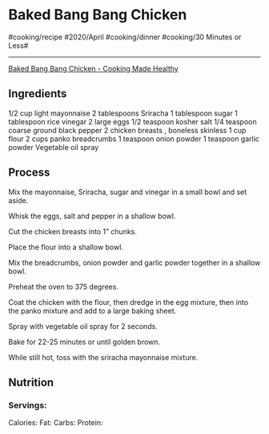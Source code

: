# Baked Bang Bang Chicken
#cooking/recipe #2020/April #cooking/dinner #cooking/30 Minutes or Less#
- - - -
[Baked Bang Bang Chicken - Cooking Made Healthy](https://cookingmadehealthy.com/baked-bang-bang-chicken/#wprm-recipe-container-31405)

## Ingredients
1/2 cup light mayonnaise
2 tablespoons Sriracha
1 tablespoon sugar
1 tablespoon rice vinegar
2 large eggs
1/2 teaspoon kosher salt
1/4 teaspoon coarse ground black pepper
2 chicken breasts , boneless skinless
1 cup flour
2 cups panko breadcrumbs
1 teaspoon onion powder
1 teaspoon garlic powder
Vegetable oil spray

## Process
Mix the mayonnaise, Sriracha, sugar and vinegar in a small bowl and set aside.

Whisk the eggs, salt and pepper in a shallow bowl.

Cut the chicken breasts into 1” chunks.

Place the flour into a shallow bowl.

Mix the breadcrumbs, onion powder and garlic powder together in a shallow bowl.

Preheat the oven to 375 degrees.

Coat the chicken with the flour, then dredge in the egg mixture, then into the panko mixture and add to a large baking sheet.

Spray with vegetable oil spray for 2 seconds.

Bake for 22-25 minutes or until golden brown.

While still hot, toss with the sriracha mayonnaise mixture.

## Nutrition
### Servings:
Calories: 
Fat: 
Carbs: 
Protein: 